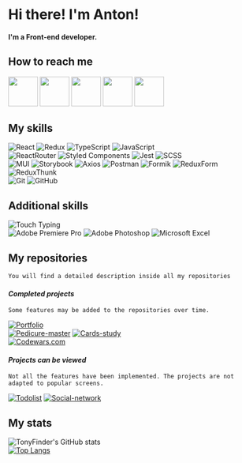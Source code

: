 # Hi there! I'm Anton!
#### I'm a Front-end developer.

## How to reach me

[<img src="https://img.icons8.com/plasticine/100/000000/telegram-app.png" width="60"/>](https://t.me/AntonVVO)
[<img src="https://img.icons8.com/plasticine/100/000000/whatsapp.png" width="60"/>](https://wa.me/79020772627)
[<img src="https://img.icons8.com/plasticine/100/000000/facebook-new.png" width="60"/>](https://www.facebook.com/anton.rozdobudko)
[<img src="https://img.icons8.com/plasticine/100/000000/instagram.png" width="60"/>](https://www.instagram.com/tonyfinder)
[<img src="https://img.icons8.com/plasticine/100/000000/gmail.png" width="60"/>](mailto:antonrozdobudko@gmail.com)
## My skills

![React](https://img.shields.io/badge/react-1.svg?style=for-the-badge&logo=react&labelColor=20232a&color=514f4f)
![Redux](https://img.shields.io/badge/redux-1.svg?style=for-the-badge&logo=redux&labelColor=20232a&color=514f4f&logoColor=6F3FB3)
![TypeScript](https://img.shields.io/badge/TypeScript-1.svg?style=for-the-badge&logo=TypeScript&labelColor=20232a&color=514f4f)
![JavaScript](https://img.shields.io/badge/JavaScript-1.svg?style=for-the-badge&logo=JavaScript&labelColor=20232a&color=514f4f)  
![ReactRouter](https://img.shields.io/badge/React_Router-1.svg?style=for-the-badge&logo=ReactRouter&labelColor=20232a&color=514f4f)
![Styled Components](https://img.shields.io/badge/styled--components-DB7093.svg?style=for-the-badge&logo=styled-components&labelColor=20232a&color=514f4f)
![Jest](https://img.shields.io/badge/Jest-1.svg?style=for-the-badge&logo=Jest&labelColor=20232a&color=514f4f&logoColor=red)
![SCSS](https://img.shields.io/badge/SCSS-1.svg?style=for-the-badge&logo=SASS&labelColor=20232a&color=514f4f)  
![MUI](https://img.shields.io/badge/MUI-%230081CB.svg?style=for-the-badge&logo=mui&labelColor=20232a&color=514f4f)
![Storybook](https://img.shields.io/badge/-Storybook-FF4785?style=for-the-badge&logo=storybook&labelColor=20232a&color=514f4f)
![Axios](https://img.shields.io/badge/Axios-1.svg?style=for-the-badge&logo=Axios&labelColor=20232a&color=514f4f)
![Postman](https://img.shields.io/badge/Postman-FF6C37?style=for-the-badge&logo=postman&labelColor=20232a&color=514f4f)
![Formik](https://img.shields.io/badge/Formik-1.svg?style=for-the-badge&logo=Axios&labelColor=20232a&color=514f4f)
![ReduxForm](https://img.shields.io/badge/Redux_Form-1.svg?style=for-the-badge&logo=Axios&labelColor=20232a&color=514f4f)
![ReduxThunk](https://img.shields.io/badge/Redux_Thunk-1.svg?style=for-the-badge&logo=ReduxThunk&labelColor=20232a&color=514f4f)  
![Git](https://img.shields.io/badge/git-%23F05033.svg?style=for-the-badge&logo=git&labelColor=20232a&color=514f4f)
![GitHub](https://img.shields.io/badge/GitHub-1.svg?style=for-the-badge&logo=GitHub&labelColor=20232a&color=514f4f)

## Additional skills

![Touch Typing](https://img.shields.io/badge/Touch_Typing-1.svg?style=for-the-badge&logo=TouchTyping&labelColor=20232a&color=514f4f)  
![Adobe Premiere Pro](https://img.shields.io/badge/Adobe%20Premiere%20Pro-9999FF.svg?style=for-the-badge&logo=Adobe%20Premiere%20Pro&labelColor=20232a&color=514f4f)
![Adobe Photoshop](https://img.shields.io/badge/adobe%20photoshop-%2331A8FF.svg?style=for-the-badge&logo=adobe%20photoshop&labelColor=20232a&color=514f4f)
![Microsoft Excel](https://img.shields.io/badge/Microsoft_Excel-217346?style=for-the-badge&logo=microsoft-excel&labelColor=20232a&color=514f4f)

## My repositories

`You will find a detailed description inside all my repositories`

#### *Completed projects*
    Some features may be added to the repositories over time.

[![Portfolio](https://github-readme-stats.vercel.app/api/pin/?username=TonyFinder&repo=Portfolio&color=greent&text_color=b2b1b1&theme=react)](https://github.com/TonyFinder/Portfolio)  
[![Pedicure-master](https://github-readme-stats.vercel.app/api/pin/?username=TonyFinder&repo=Pedicure-master&color=greent&text_color=b2b1b1&theme=react)](https://github.com/TonyFinder/Pedicure-master)
[![Cards-study](https://github-readme-stats.vercel.app/api/pin/?username=TonyFinder&repo=Cards-study&color=greent&text_color=b2b1b1&theme=react)](https://github.com/TonyFinder/Cards-study)  
[![Codewars.com](https://github-readme-stats.vercel.app/api/pin/?username=TonyFinder&repo=Codewars.com&color=greent&text_color=b2b1b1&theme=react)](https://github.com/TonyFinder/Codewars.com)


#### *Projects can be viewed*
    Not all the features have been implemented. The projects are not adapted to popular screens. 

[![Todolist](https://github-readme-stats.vercel.app/api/pin/?username=TonyFinder&repo=Todolist&color=greent&text_color=b2b1b1&theme=react)](https://github.com/TonyFinder/Todolist)
[![Social-network](https://github-readme-stats.vercel.app/api/pin/?username=TonyFinder&repo=Social-network&color=greent&text_color=b2b1b1&theme=react)](https://github.com/TonyFinder/Social-network)


## My stats

![TonyFinder's GitHub stats](https://github-readme-stats.vercel.app/api?username=TonyFinder&show_icons=true&text_color=b2b1b1&theme=react&hide=stars,prs,contribs)  
[![Top Langs](https://github-readme-stats.vercel.app/api/top-langs/?username=TonyFinder&layout=compact&color=greent&text_color=b2b1b1&theme=react)](https://github.com/anuraghazra/github-readme-stats)